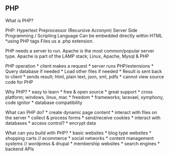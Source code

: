 ## PHP

What is PHP?

PHP: Hypertext Preprocessor (Recursive Acronym)
Server Side Programming / Scripting Language
Can be embedded directly within HTML *using PHP tags
Files us a .php extension.

PHP needs a server to run. Apache is the most common/popular server type.
Apache is part of the LAMP stack; Linux, Apache, Mysql & PHP

PHP operation
    *   client makes a request
    *   server runs PHP/extensions
    *   Query database if needed
    *   Load other files if needed
    *   Result is sent back to client
        *   sends result; html, plain text, json, xml, pdfs
        *   cannot view source code for PHP

Why PHP?
    *   easy to learn
    *   free & open source
    *   great support
    *   cross platform; windows, linux, mac
    *   freedom 
    *   frameworks; laravael, symphony, code ignitor
    *   database compatibility

What can PHP do?
    *   create dynamic page content
    *   interact with files on the server
    *   collect & process forms
    *   send/receive cookies
    *   interact with databases
    *   access control?
    *   encrypt data

What can you build with PHP?
    *   basic websites
    *   blog type websites
    *   shopping carts // ecommerce
    *   social networks
    *   content management systems // wordpress & drupal
    *   membership websites
    *   search engines
    *   backend APIs
